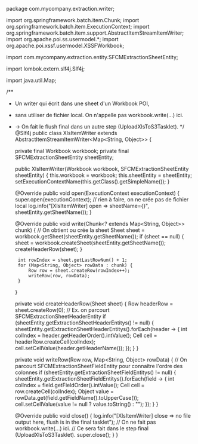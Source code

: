 package com.mycompany.extraction.writer;

import org.springframework.batch.item.Chunk;
import org.springframework.batch.item.ExecutionContext;
import org.springframework.batch.item.support.AbstractItemStreamItemWriter;
import org.apache.poi.ss.usermodel.*;
import org.apache.poi.xssf.usermodel.XSSFWorkbook;

import com.mycompany.extraction.entity.SFCMExtractionSheetEntity;

import lombok.extern.slf4j.Slf4j;

import java.util.Map;

/**
 * Un writer qui écrit dans une sheet d'un Workbook POI,
 * sans utiliser de fichier local. On n'appelle pas workbook.write(...) ici.
 * -> On fait le flush final dans un autre step (UploadXlsToS3Tasklet).
 */
@Slf4j
public class XlsItemWriter extends AbstractItemStreamItemWriter<Map<String, Object>> {

    private final Workbook workbook;
    private final SFCMExtractionSheetEntity sheetEntity;

    public XlsItemWriter(Workbook workbook, SFCMExtractionSheetEntity sheetEntity) {
        this.workbook = workbook;
        this.sheetEntity = sheetEntity;
        setExecutionContextName(this.getClass().getSimpleName());
    }

    @Override
    public void open(ExecutionContext executionContext) {
        super.open(executionContext);
        // rien à faire, on ne crée pas de fichier local
        log.info("[XlsItemWriter] open => sheetName={}", sheetEntity.getSheetName());
    }

    @Override
    public void write(Chunk<? extends Map<String, Object>> chunk) {
        // On obtient ou crée la sheet
        Sheet sheet = workbook.getSheet(sheetEntity.getSheetName());
        if (sheet == null) {
            sheet = workbook.createSheet(sheetEntity.getSheetName());
            createHeaderRow(sheet);
        }

        int rowIndex = sheet.getLastRowNum() + 1;
        for (Map<String, Object> rowData : chunk) {
            Row row = sheet.createRow(rowIndex++);
            writeRow(row, rowData);
        }
    }

    private void createHeaderRow(Sheet sheet) {
        Row headerRow = sheet.createRow(0);
        // Ex. on parcourt SFCMExtractionSheetHeaderEntity
        if (sheetEntity.getExtractionSheetHeaderEntitys() != null) {
            sheetEntity.getExtractionSheetHeaderEntitys().forEach(header -> {
                int colIndex = header.getHeaderOrder().intValue();
                Cell cell = headerRow.createCell(colIndex);
                cell.setCellValue(header.getHeaderName());
            });
        }
    }

    private void writeRow(Row row, Map<String, Object> rowData) {
        // On parcourt SFCMExtractionSheetFieldEntity pour connaître l'ordre des colonnes
        if (sheetEntity.getExtractionSheetFieldEntitys() != null) {
            sheetEntity.getExtractionSheetFieldEntitys().forEach(field -> {
                int colIndex = field.getFieldOrder().intValue();
                Cell cell = row.createCell(colIndex);
                Object value = rowData.get(field.getFieldName().toUpperCase());
                cell.setCellValue(value != null ? value.toString() : "");
            });
        }
    }

    @Override
    public void close() {
        log.info("[XlsItemWriter] close => no file output here, flush is in the final tasklet");
        // On ne fait pas workbook.write(...) ici.
        // Ce sera fait dans le step final (UploadXlsToS3Tasklet).
        super.close();
    }
}
